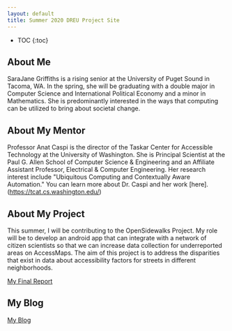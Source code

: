 ```yaml
---
layout: default
title: Summer 2020 DREU Project Site
---
```


* TOC
{:toc}

## About Me

SaraJane Griffiths is a rising senior at the University of Puget Sound in Tacoma, WA. In the spring, she will be graduating with a double major in Computer Science and International Political Economy and a minor in Mathematics. She is predominantly interested in the ways that computing can be utilized to bring about societal change.

## About My Mentor

Professor Anat Caspi is the director of the Taskar Center for Accessible Technology at the University of Washington. She is Principal Scientist at the Paul G. Allen School of Computer Science & Engineering and an Affiliate Assistant Professor, Electrical & Computer Engineering. Her research interest include "Ubiquitous Computing and Contextually Aware Automation." You can learn more about Dr. Caspi and her work [here]. (https://tcat.cs.washington.edu/)

## About My Project

This summer, I will be contributing to the OpenSidewalks Project. My role will be to develop an android app that can integrate with a network of citizen scientists so that we can increase data collection for underreported areas on AccessMaps. The aim of this project is to address the disparities that exist in data about accessibility factors for streets in different neighborhoods. 

[My Final Report](files/finalreport.pdf)

## My Blog

[My Blog](blog.html)

